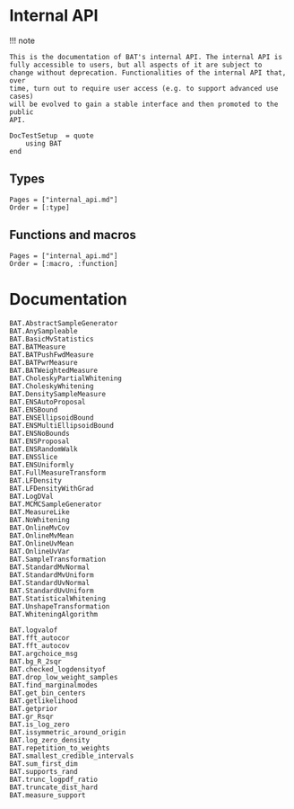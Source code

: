 # Internal API

!!! note

    This is the documentation of BAT's internal API. The internal API is
    fully accessible to users, but all aspects of it are subject to
    change without deprecation. Functionalities of the internal API that, over
    time, turn out to require user access (e.g. to support advanced use cases)
    will be evolved to gain a stable interface and then promoted to the public
    API.

```@meta
DocTestSetup  = quote
    using BAT
end
```

## Types

```@index
Pages = ["internal_api.md"]
Order = [:type]
```

## Functions and macros

```@index
Pages = ["internal_api.md"]
Order = [:macro, :function]
```

# Documentation

```@docs
BAT.AbstractSampleGenerator
BAT.AnySampleable
BAT.BasicMvStatistics
BAT.BATMeasure
BAT.BATPushFwdMeasure
BAT.BATPwrMeasure
BAT.BATWeightedMeasure
BAT.CholeskyPartialWhitening
BAT.CholeskyWhitening
BAT.DensitySampleMeasure
BAT.ENSAutoProposal
BAT.ENSBound
BAT.ENSEllipsoidBound
BAT.ENSMultiEllipsoidBound
BAT.ENSNoBounds
BAT.ENSProposal
BAT.ENSRandomWalk
BAT.ENSSlice
BAT.ENSUniformly
BAT.FullMeasureTransform
BAT.LFDensity
BAT.LFDensityWithGrad
BAT.LogDVal
BAT.MCMCSampleGenerator
BAT.MeasureLike
BAT.NoWhitening
BAT.OnlineMvCov
BAT.OnlineMvMean
BAT.OnlineUvMean
BAT.OnlineUvVar
BAT.SampleTransformation
BAT.StandardMvNormal
BAT.StandardMvUniform
BAT.StandardUvNormal
BAT.StandardUvUniform
BAT.StatisticalWhitening
BAT.UnshapeTransformation
BAT.WhiteningAlgorithm

BAT.logvalof
BAT.fft_autocor
BAT.fft_autocov
BAT.argchoice_msg
BAT.bg_R_2sqr
BAT.checked_logdensityof
BAT.drop_low_weight_samples
BAT.find_marginalmodes
BAT.get_bin_centers
BAT.getlikelihood
BAT.getprior
BAT.gr_Rsqr
BAT.is_log_zero
BAT.issymmetric_around_origin
BAT.log_zero_density
BAT.repetition_to_weights
BAT.smallest_credible_intervals
BAT.sum_first_dim
BAT.supports_rand
BAT.trunc_logpdf_ratio
BAT.truncate_dist_hard
BAT.measure_support
```
